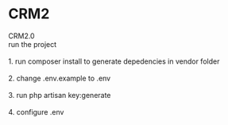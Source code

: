 # CRM2
 CRM2.0
<br>run the project</br>
<br>1. run composer install to generate depedencies in vendor folder</br>
<br>2. change .env.example to .env</br>
<br>3. run php artisan key:generate</br>
<br>4. configure .env</br>
